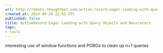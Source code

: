 ```yaml
---
url: http://robots.thoughtbot.com/active-record-eager-loading-with-query-objects-and-decorators
created_at: 2014-09-24 22:53 UTC
published: false
title: ActiveRecord Eager Loading with Query Objects and Decorators
tags:
- rails
---
```


interesting use of window functions and POROs to clean up n+1 queries
